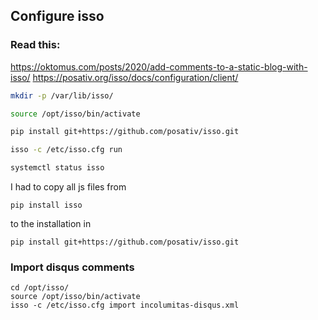 ## Configure isso

### Read this:

https://oktomus.com/posts/2020/add-comments-to-a-static-blog-with-isso/
https://posativ.org/isso/docs/configuration/client/

```bash
mkdir -p /var/lib/isso/

source /opt/isso/bin/activate

pip install git+https://github.com/posativ/isso.git

isso -c /etc/isso.cfg run
```

```bash
systemctl status isso
```

I had to copy all js files from 

```
pip install isso
```

to the installation in 

```
pip install git+https://github.com/posativ/isso.git
```

### Import disqus comments

```
cd /opt/isso/
source /opt/isso/bin/activate
isso -c /etc/isso.cfg import incolumitas-disqus.xml
```
